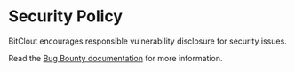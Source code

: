 # Security Policy

BitClout encourages responsible vulnerability disclosure for security issues.

Read the [Bug Bounty documentation](https://docs.deso.org/devs/bug-bounty) for more information.
